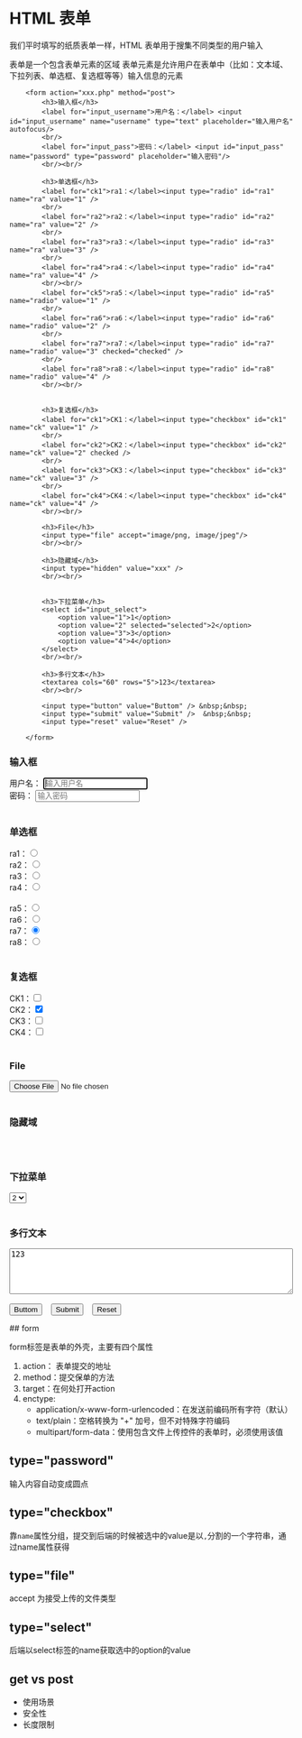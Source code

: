 # HTML 表单

我们平时填写的纸质表单一样，HTML 表单用于搜集不同类型的用户输入

表单是一个包含表单元素的区域
表单元素是允许用户在表单中（比如：文本域、下拉列表、单选框、复选框等等）输入信息的元素
```
	<form action="xxx.php" method="post">
		<h3>输入框</h3>
		<label for="input_username">用户名：</label> <input id="input_username" name="username" type="text" placeholder="输入用户名" autofocus/>
		<br/>
		<label for="input_pass">密码：</label> <input id="input_pass" name="password" type="password" placeholder="输入密码"/>
		<br/><br/>

		<h3>单选框</h3>
		<label for="ck1">ra1：</label><input type="radio" id="ra1" name="ra" value="1" />
		<br/>
		<label for="ra2">ra2：</label><input type="radio" id="ra2" name="ra" value="2" />
		<br/>
		<label for="ra3">ra3：</label><input type="radio" id="ra3" name="ra" value="3" />
		<br/>
		<label for="ra4">ra4：</label><input type="radio" id="ra4" name="ra" value="4" />
		<br/><br/>
		<label for="ck5">ra5：</label><input type="radio" id="ra5" name="radio" value="1" />
		<br/>
		<label for="ra6">ra6：</label><input type="radio" id="ra6" name="radio" value="2" />
		<br/>
		<label for="ra7">ra7：</label><input type="radio" id="ra7" name="radio" value="3" checked="checked" />
		<br/>
		<label for="ra8">ra8：</label><input type="radio" id="ra8" name="radio" value="4" />
		<br/><br/>


		<h3>复选框</h3>
		<label for="ck1">CK1：</label><input type="checkbox" id="ck1" name="ck" value="1" />
		<br/>
		<label for="ck2">CK2：</label><input type="checkbox" id="ck2" name="ck" value="2" checked />
		<br/>
		<label for="ck3">CK3：</label><input type="checkbox" id="ck3" name="ck" value="3" />
		<br/>
		<label for="ck4">CK4：</label><input type="checkbox" id="ck4" name="ck" value="4" />
		<br/><br/>

		<h3>File</h3>
		<input type="file" accept="image/png, image/jpeg"/>
		<br/><br/>

		<h3>隐藏域</h3>
		<input type="hidden" value="xxx" />
		<br/><br/>


		<h3>下拉菜单</h3>
		<select id="input_select">
			<option value="1">1</option>
			<option value="2" selected="selected">2</option>
			<option value="3">3</option>
			<option value="4">4</option>
		</select>
		<br/><br/>

		<h3>多行文本</h3>
		<textarea cols="60" rows="5">123</textarea>
		<br/><br/>

		<input type="button" value="Buttom" /> &nbsp;&nbsp;
		<input type="submit" value="Submit" />  &nbsp;&nbsp;
		<input type="reset" value="Reset" />

	</form>
```
<form action="xxx.php" method="get">
	<h3>输入框</h3>
	<label for="input_username">用户名：</label> <input id="input_username" name="username" type="text" placeholder="输入用户名" autofocus/>
	<br/>
	<label for="input_pass">密码：</label> <input id="input_pass" name="password" type="password" placeholder="输入密码"/>
	<br/><br/>
	<h3>单选框</h3>
	<label for="ck1">ra1：</label><input type="radio" id="ra1" name="ra" value="1" />
	<br/>
	<label for="ra2">ra2：</label><input type="radio" id="ra2" name="ra" value="2" />
	<br/>
	<label for="ra3">ra3：</label><input type="radio" id="ra3" name="ra" value="3" />
	<br/>
	<label for="ra4">ra4：</label><input type="radio" id="ra4" name="ra" value="4" />
	<br/><br/>
	<label for="ck5">ra5：</label><input type="radio" id="ra5" name="radio" value="1" />
	<br/>
	<label for="ra6">ra6：</label><input type="radio" id="ra6" name="radio" value="2" />
	<br/>
	<label for="ra7">ra7：</label><input type="radio" id="ra7" name="radio" value="3" checked="checked" />
	<br/>
	<label for="ra8">ra8：</label><input type="radio" id="ra8" name="radio" value="4" />
	<br/><br/>
	<h3>复选框</h3>
	<label for="ck1">CK1：</label><input type="checkbox" id="ck1" name="ck" value="1" />
	<br/>
	<label for="ck2">CK2：</label><input type="checkbox" id="ck2" name="ck" value="2" checked />
	<br/>
	<label for="ck3">CK3：</label><input type="checkbox" id="ck3" name="ck" value="3" />
	<br/>
	<label for="ck4">CK4：</label><input type="checkbox" id="ck4" name="ck" value="4" />
	<br/><br/>
	<h3>File</h3>
	<input type="file" accept="image/png, image/jpeg"/>
	<br/><br/>
	<h3>隐藏域</h3>
	<input type="hidden" value="xxx" />
	<br/><br/>
	<h3>下拉菜单</h3>
	<select id="input_select">
		<option value="1">1</option>
		<option value="2" selected="selected">2</option>
		<option value="3">3</option>
		<option value="4">4</option>
	</select>
	<br/><br/>
	<h3>多行文本</h3>
	<textarea cols="60" rows="5">123</textarea>
	<br/><br/>
	<input type="button" value="Buttom" /> &nbsp;&nbsp;
	<input type="submit" value="Submit" />  &nbsp;&nbsp;
	<input type="reset" value="Reset" />
</form>
## form

form标签是表单的外壳，主要有四个属性

1. action： 表单提交的地址
2. method：提交保单的方法
3. target：在何处打开action
4. enctype:
	* application/x-www-form-urlencoded：在发送前编码所有字符（默认）
	* text/plain：空格转换为 "+" 加号，但不对特殊字符编码
	* multipart/form-data：使用包含文件上传控件的表单时，必须使用该值

## type="password"

输入内容自动变成圆点

## type="checkbox"

靠`name`属性分组，提交到后端的时候被选中的value是以`,`分割的一个字符串，通过name属性获得

## type="file"
accept 为接受上传的文件类型
## type="select"
后端以select标签的name获取选中的option的value

## get vs post
- 使用场景
- 安全性
- 长度限制


